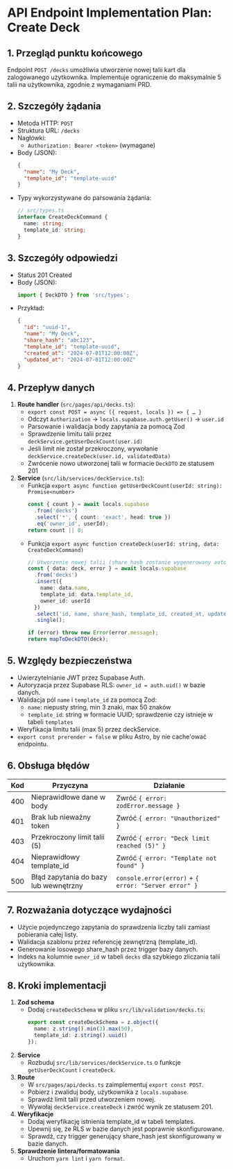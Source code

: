 # API Endpoint Implementation Plan: Create Deck

## 1. Przegląd punktu końcowego
Endpoint `POST /decks` umożliwia utworzenie nowej talii kart dla zalogowanego użytkownika. Implementuje ograniczenie do maksymalnie 5 talii na użytkownika, zgodnie z wymaganiami PRD.

## 2. Szczegóły żądania
- Metoda HTTP: `POST`
- Struktura URL: `/decks`
- Nagłówki:
  - `Authorization: Bearer <token>` (wymagane)
- Body (JSON):
  ```json
  {
    "name": "My Deck",
    "template_id": "template-uuid"
  }
  ```
- Typy wykorzystywane do parsowania żądania:
  ```ts
  // src/types.ts
  interface CreateDeckCommand {
    name: string;
    template_id: string;
  }
  ```

## 3. Szczegóły odpowiedzi
- Status 201 Created
- Body (JSON):
  ```ts
  import { DeckDTO } from 'src/types';
  ```
- Przykład:
  ```json
  {
    "id": "uuid-1",
    "name": "My Deck",
    "share_hash": "abc123",
    "template_id": "template-uuid",
    "created_at": "2024-07-01T12:00:00Z",
    "updated_at": "2024-07-01T12:00:00Z"
  }
  ```

## 4. Przepływ danych
1. **Route handler** (`src/pages/api/decks.ts`):
   - `export const POST = async ({ request, locals }) => { … }`
   - Odczyt `Authorization` → `locals.supabase.auth.getUser()` → `user.id`
   - Parsowanie i walidacja body zapytania za pomocą Zod
   - Sprawdzenie limitu talii przez `deckService.getUserDeckCount(user.id)`
   - Jeśli limit nie został przekroczony, wywołanie `deckService.createDeck(user.id, validatedData)`
   - Zwrócenie nowo utworzonej talii w formacie `DeckDTO` ze statusem 201
2. **Service** (`src/lib/services/deckService.ts`):
   - Funkcja `export async function getUserDeckCount(userId: string): Promise<number>`
     ```ts
     const { count } = await locals.supabase
       .from('decks')
       .select('*', { count: 'exact', head: true })
       .eq('owner_id', userId);
     return count || 0;
     ```
   - Funkcja `export async function createDeck(userId: string, data: CreateDeckCommand)`
     ```ts
     // Utworzenie nowej talii (share_hash zostanie wygenerowany automatycznie przez trigger w bazie danych)
     const { data: deck, error } = await locals.supabase
       .from('decks')
       .insert({
         name: data.name,
         template_id: data.template_id,
         owner_id: userId
       })
       .select('id, name, share_hash, template_id, created_at, updated_at')
       .single();
     
     if (error) throw new Error(error.message);
     return mapToDeckDTO(deck);
     ```

## 5. Względy bezpieczeństwa
- Uwierzytelnianie JWT przez Supabase Auth.
- Autoryzacja przez Supabase RLS: `owner_id = auth.uid()` w bazie danych.
- Walidacja pól `name` i `template_id` za pomocą Zod:
  - `name`: niepusty string, min 3 znaki, max 50 znaków
  - `template_id`: string w formacie UUID; sprawdzenie czy istnieje w tabeli `templates`
- Weryfikacja limitu talii (max 5) przez deckService.
- `export const prerender = false` w pliku Astro, by nie cache'ować endpointu.

## 6. Obsługa błędów
| Kod | Przyczyna                                  | Działanie                                   |
|-----|-------------------------------------------|---------------------------------------------|
| 400 | Nieprawidłowe dane w body                 | Zwróć `{ error: zodError.message }`         |
| 401 | Brak lub nieważny token                   | Zwróć `{ error: "Unauthorized" }`           |
| 403 | Przekroczony limit talii (5)             | Zwróć `{ error: "Deck limit reached (5)" }` |
| 404 | Nieprawidłowy template_id                | Zwróć `{ error: "Template not found" }`     |
| 500 | Błąd zapytania do bazy lub wewnętrzny     | `console.error(error)` + `{ error: "Server error" }` |

## 7. Rozważania dotyczące wydajności
- Użycie pojedynczego zapytania do sprawdzenia liczby talii zamiast pobierania całej listy.
- Walidacja szablonu przez referencję zewnętrzną (template_id).
- Generowanie losowego share_hash przez trigger bazy danych.
- Indeks na kolumnie `owner_id` w tabeli `decks` dla szybkiego zliczania talii użytkownika.

## 8. Kroki implementacji
1. **Zod schema**
   - Dodaj `createDeckSchema` w pliku `src/lib/validation/decks.ts`:
     ```ts
     export const createDeckSchema = z.object({
       name: z.string().min(3).max(50),
       template_id: z.string().uuid()
     });
     ```
2. **Service**
   - Rozbuduj `src/lib/services/deckService.ts` o funkcje `getUserDeckCount` i `createDeck`.
3. **Route**
   - W `src/pages/api/decks.ts` zaimplementuj `export const POST`.
   - Pobierz i zwaliduj body, użytkownika z `locals.supabase`.
   - Sprawdź limit talii przed utworzeniem nowej.
   - Wywołaj `deckService.createDeck` i zwróć wynik ze statusem 201.
4. **Weryfikacje**
   - Dodaj weryfikację istnienia template_id w tabeli templates.
   - Upewnij się, że RLS w bazie danych jest poprawnie skonfigurowane.
   - Sprawdź, czy trigger generujący share_hash jest skonfigurowany w bazie danych.
5. **Sprawdzenie lintera/formatowania**
   - Uruchom `yarn lint` i `yarn format`. 